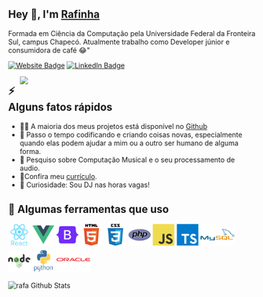 

<h2>Hey 👋, I'm <a href="https://rafinhadufluxo.github.io/">Rafinha</a></h2>
<p>Formada em Ciência da Computação pela Universidade Federal da Fronteira Sul, campus Chapecó. Atualmente trabalho como Developer júnior e consumidora de café 😂"           
</p>
<p>
    <a href="https://rafinhadufluxo.github.io/" target="_blank" rel="noreferrer"><img src="https://img.shields.io/badge/-rafalup.github.io-4E69C8?style=flat-square&amp;labelColor=4E69C8&amp;logo=Firefox&amp;link=https://rafalup.github.io/" target="_blank" rel="noreferrer" alt="Website Badge"></a> 
<!--     <a href="https://medium.com/@rafinhadufluxo" target="_blank" rel="noreferrer"><img src="https://img.shields.io/badge/-@rafinhadufluxo-14c767?style=flat-square&amp;labelColor=14c767&amp;logo=Medium&amp;link=https://medium.com/rafinhadufluxo" alt="Medium Badge"></a>  -->
    <a href="https://www.linkedin.com/in/rafalup/" target="_blank" rel="noreferrer"><img src="https://img.shields.io/badge/-@rafalup-0077B5?style=flat-square&amp;labelColor=0077B5&amp;logo=LinkedIn&amp;link=https://www.linkedin.com/in/rafalup/" alt="LinkedIn Badge"></a> 
<!--     <a href="https://open.spotify.com/user/avellar_7" target="_blank" rel="noreferrer"><img src="https://img.shields.io/badge/-@avellar_7%20-1ED760?style=flat-square&amp;labelColor=fff&amp;logo=Spotify&amp;link=https://open.spotify.com/user/avellar_7" alt="Spotify Badge"></a> -->
<!--     <a href="https://facebook.com/rafinhadufluxo7" target="_blank" rel="noreferrer"><img src="https://img.shields.io/badge/-@rafinhadufluxo-1ca0f1?style=flat&labelColor=1ca0f1&logo=facebook&logoColor=white&link=https://facebook.com/rafinhadufluxo7" alt="Facebook Badge"></a> 
    <a href="https://instagram.com/rafinhadufluxo" target="_blank" rel="noreferrer"><img src="https://img.shields.io/badge/-@rafinhadufluxo-purple?style=flat&logo=instagram&logoColor=white&link=https://instagram.com/rafinhadufluxo/" alt="Instagram Badge"></a> -->
    <!-- <a href="rafinha.dev@outlook.com"><img scr="https://img.shields.io/badge/-rafinha.dev-c14438?style=flat&logo=Outlook&logoColor=white&link=mailto:rafinha.dev@outlook.com" alt="Outlook Badge"></a> -->
</p>

<img align="right" src="https://media.giphy.com/media/9gISqB3tncMmY/giphy.gif" width="480" />
<h2>⚡️ Alguns fatos rápidos</h2>
<ul>
    <li>👨‍💻 A maioria dos meus projetos está disponível no <a href="https://github.com/rafinhadufluxo">Github</a></li>	   
    <li>💬 Passo o tempo codificando e criando coisas novas, especialmente quando elas podem ajudar a mim ou a outro ser humano de alguma forma.</li>	    
    <li> 🔎 Pesquiso sobre Computação Musical e o seu processamento de audio.</li>	    	    <li>📙Confira meu <a href="https://rafinhadufluxo.github.io/">currículo</a>.</li>
    <li>🎉 Curiosidade: Sou DJ nas horas vagas!</li>	  
</ul>	</ul>


<h2>🚀 Algumas ferramentas que uso</h2>
<p align="left">
    <img src="https://raw.githubusercontent.com/devicons/devicon/master/icons/react/react-original-wordmark.svg" alt="react" width="45" height="45" />
    <img src="https://raw.githubusercontent.com/devicons/devicon/master/icons/vuejs/vuejs-original.svg" alt="Vue" width="45" height="45" />
    <img src="https://raw.githubusercontent.com/devicons/devicon/master/icons/bootstrap/bootstrap-plain.svg" alt="bootstrap" width="45" height="45" />
    <img src="https://raw.githubusercontent.com/devicons/devicon/master/icons/html5/html5-original-wordmark.svg" alt="html5" width="45" height="45" />
    <img src="https://raw.githubusercontent.com/devicons/devicon/master/icons/css3/css3-original-wordmark.svg" alt="css3" width="45" height="45" />
    <img src="https://raw.githubusercontent.com/devicons/devicon/master/icons/php/php-original.svg" alt="php" width="45" height="45" />
    <img src="https://raw.githubusercontent.com/devicons/devicon/master/icons/javascript/javascript-original.svg" alt="javascript" width="45" height="45" />
    <img src="https://raw.githubusercontent.com/devicons/devicon/master/icons/typescript/typescript-original.svg" alt="typescript" width="45" height="45" />
    <img src="https://raw.githubusercontent.com/devicons/devicon/master/icons/mysql/mysql-original-wordmark.svg" alt="mysql" width="70" height="45" />
    <img src="https://raw.githubusercontent.com/devicons/devicon/master/icons/nodejs/nodejs-original-wordmark.svg" alt="nodejs" width="45" height="45" />
    <img src="https://raw.githubusercontent.com/devicons/devicon/master/icons/python/python-original-wordmark.svg" alt="python" width="45" height="45" />
    <img src="https://raw.githubusercontent.com/devicons/devicon/master/icons/oracle/oracle-original.svg" alt="oracle" width="70" height="50" />
    
</p>


<img align="center" src="https://github-readme-stats.vercel.app/api?username=rafinhadufluxo&show_icons=true&hide_border=true" alt="rafa Github Stats">

